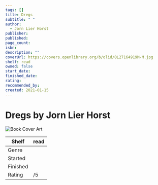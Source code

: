 ```yaml
---
tags: []
title: Dregs
subtitle: " "
author:
  - Jorn Lier Horst
publisher: 
published: 
page_count: 
isbn: 
description: ""
coverUrl: https://covers.openlibrary.org/b/olid/OL27164919M-M.jpg
shelf: read
owned: false
start_date: 
finished_date: 
rating: 
recommended_by: 
created: 2021-01-15
---
```


# Dregs by Jorn Lier Horst

![Book Cover Art](https://covers.openlibrary.org/b/olid/OL27164919M-M.jpg)

| Shelf | read |
| --- | --- |
| Genre |  |
| Started |  |
| Finished |  |
| Rating | /5 |


